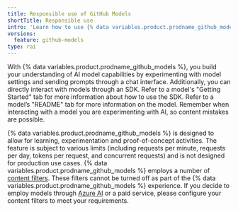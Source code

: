 ```yaml
---
title: Responsible use of GitHub Models
shortTitle: Responsible use
intro: 'Learn how to use {% data variables.product.prodname_github_models %} responsibly by understanding its purposes, capabilities, and limitations.'
versions:
  feature: github-models
type: rai
---
```


With {% data variables.product.prodname_github_models %}, you build your understanding of AI model capabilities by experimenting with model settings and sending prompts through a chat interface. Additionally, you can directly interact with models through an SDK. Refer to a model's "Getting Started" tab for more information about how to use the SDK. Refer to a model’s "README" tab for more information on the model. Remember when interacting with a model you are experimenting with AI, so content mistakes are possible.

{% data variables.product.prodname_github_models %} is designed to allow for learning, experimentation and proof-of-concept activities. The feature is subject to various limits (including requests per minute, requests per day, tokens per request, and concurrent requests) and is not designed for production use cases. {% data variables.product.prodname_github_models %} employs a number of [content filters](https://azure.microsoft.com/en-us/products/ai-services/ai-content-safety). These filters cannot be turned off as part of the {% data variables.product.prodname_github_models %} experience. If you decide to employ models through [Azure AI](https://ai.azure.com/github/model/docs) or a paid service, please configure your content filters to meet your requirements.
